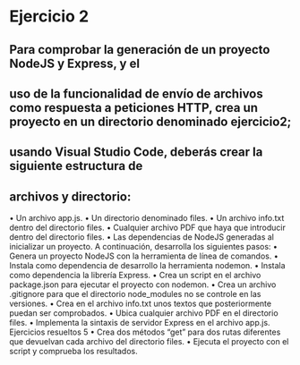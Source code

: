 # Ejercicio 2

## Para comprobar la generación de un proyecto NodeJS y Express, y el

## uso de la funcionalidad de envío de archivos como respuesta a peticiones HTTP, crea un proyecto en un directorio denominado ejercicio2;

## usando Visual Studio Code, deberás crear la siguiente estructura de

## archivos y directorio:

• Un archivo app.js.
• Un directorio denominado files.
• Un archivo info.txt dentro del directorio files.
• Cualquier archivo PDF que haya que introducir dentro del directorio
files.
• Las dependencias de NodeJS generadas al inicializar un proyecto.
A continuación, desarrolla los siguientes pasos:
• Genera un proyecto NodeJS con la herramienta de línea de comandos.
• Instala como dependencia de desarrollo la herramienta nodemon.
• Instala como dependencia la librería Express.
• Crea un script en el archivo package.json para ejecutar el proyecto
con nodemon.
• Crea un archivo .gitignore para que el directorio node_modules no
se controle en las versiones.
• Crea en el archivo info.txt unos textos que posteriormente puedan
ser comprobados.
• Ubica cualquier archivo PDF en el directorio files.
• Implementa la sintaxis de servidor Express en el archivo app.js.
Ejercicios resueltos 5
• Crea dos métodos “get” para dos rutas diferentes que devuelvan
cada archivo del directorio files.
• Ejecuta el proyecto con el script y comprueba los resultados.
